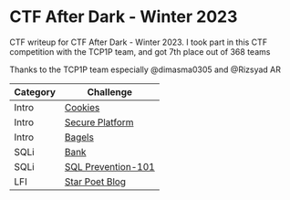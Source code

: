 # CTF After Dark - Winter 2023
CTF writeup for CTF After Dark - Winter 2023. I took part in this CTF competition with the TCP1P team, and got 7th place out of 368 teams

Thanks to the TCP1P team especially @dimasma0305 and @Rizsyad AR

| Category | Challenge |
| --- | --- |
| Intro | [Cookies](/CTF%20After%20Dark%20-%20Winter%202023/Bagels/)
| Intro | [Secure Platform](/CTF%20After%20Dark%20-%20Winter%202023/Secure%20Platform/)
| Intro | [Bagels](/CTF%20After%20Dark%20-%20Winter%202023/Bagels/)
| SQLi | [Bank](/CTF%20After%20Dark%20-%20Winter%202023/Bank/)
| SQLi | [SQL Prevention-101](/CTF%20After%20Dark%20-%20Winter%202023/SQL%20Prevention-101/)
| LFI | [Star Poet Blog](/CTF%20After%20Dark%20-%20Winter%202023/Star%20Poet%20Blog/)